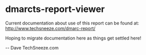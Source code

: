 # dmarcts-report-viewer

Current documentation about use of this report can be found at: http://www.techsneeze.com/dmarc-report/

Hoping to migrate documentation here as things get settled here!

--
Dave
TechSneeze.com
